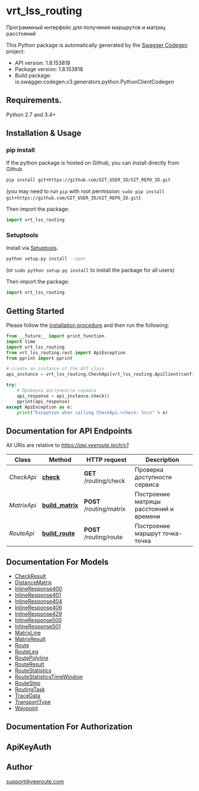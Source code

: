 # vrt_lss_routing
Программный интерфейс для получения маршрутов и матриц расстояний

This Python package is automatically generated by the [Swagger Codegen](https://github.com/swagger-api/swagger-codegen) project:

- API version: 1.8.153818
- Package version: 1.8.153818
- Build package: io.swagger.codegen.v3.generators.python.PythonClientCodegen

## Requirements.

Python 2.7 and 3.4+

## Installation & Usage
### pip install

If the python package is hosted on Github, you can install directly from Github

```sh
pip install git+https://github.com/GIT_USER_ID/GIT_REPO_ID.git
```
(you may need to run `pip` with root permission: `sudo pip install git+https://github.com/GIT_USER_ID/GIT_REPO_ID.git`)

Then import the package:
```python
import vrt_lss_routing 
```

### Setuptools

Install via [Setuptools](http://pypi.python.org/pypi/setuptools).

```sh
python setup.py install --user
```
(or `sudo python setup.py install` to install the package for all users)

Then import the package:
```python
import vrt_lss_routing
```

## Getting Started

Please follow the [installation procedure](#installation--usage) and then run the following:

```python
from __future__ import print_function
import time
import vrt_lss_routing
from vrt_lss_routing.rest import ApiException
from pprint import pprint

# create an instance of the API class
api_instance = vrt_lss_routing.CheckApi(vrt_lss_routing.ApiClient(configuration))

try:
    # Проверка доступности сервиса
    api_response = api_instance.check()
    pprint(api_response)
except ApiException as e:
    print("Exception when calling CheckApi->check: %s\n" % e)
```

## Documentation for API Endpoints

All URIs are relative to *https://api.veeroute.tech/v1*

Class | Method | HTTP request | Description
------------ | ------------- | ------------- | -------------
*CheckApi* | [**check**](docs/CheckApi.md#check) | **GET** /routing/check | Проверка доступности сервиса
*MatrixApi* | [**build_matrix**](docs/MatrixApi.md#build_matrix) | **POST** /routing/matrix | Построение матрицы расстояний и времени
*RouteApi* | [**build_route**](docs/RouteApi.md#build_route) | **POST** /routing/route | Построение маршрут точка-точка

## Documentation For Models

 - [CheckResult](docs/CheckResult.md)
 - [DistanceMatrix](docs/DistanceMatrix.md)
 - [InlineResponse400](docs/InlineResponse400.md)
 - [InlineResponse401](docs/InlineResponse401.md)
 - [InlineResponse404](docs/InlineResponse404.md)
 - [InlineResponse406](docs/InlineResponse406.md)
 - [InlineResponse429](docs/InlineResponse429.md)
 - [InlineResponse500](docs/InlineResponse500.md)
 - [InlineResponse501](docs/InlineResponse501.md)
 - [MatrixLine](docs/MatrixLine.md)
 - [MatrixResult](docs/MatrixResult.md)
 - [Route](docs/Route.md)
 - [RouteLeg](docs/RouteLeg.md)
 - [RoutePolyline](docs/RoutePolyline.md)
 - [RouteResult](docs/RouteResult.md)
 - [RouteStatistics](docs/RouteStatistics.md)
 - [RouteStatisticsTimeWindow](docs/RouteStatisticsTimeWindow.md)
 - [RouteStep](docs/RouteStep.md)
 - [RoutingTask](docs/RoutingTask.md)
 - [TraceData](docs/TraceData.md)
 - [TransportType](docs/TransportType.md)
 - [Waypoint](docs/Waypoint.md)

## Documentation For Authorization


## ApiKeyAuth



## Author

support@veeroute.com
